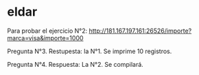 # eldar

Para probar el ejercicio N°2:
http://181.167.197.161:26526/importe?marca=visa&importe=1000

Pregunta N°3.
Restupesta: la N°1. Se imprime 10 registros.
 
Pregunta N°4.
Respuesta: La N°2. Se compilará.